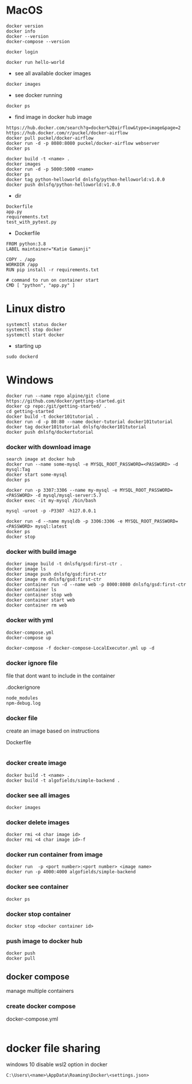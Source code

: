 # MacOS

```
docker version
docker info
docker --version
docker-compose --version
```

```
docker login
```

```
docker run hello-world
```

* see all available docker images
```
docker images
```

* see docker running
```
docker ps
```

* find image in docker hub image
```
https://hub.docker.com/search?q=docker%20airflow&type=image&page=2
https://hub.docker.com/r/puckel/docker-airflow
docker pull puckel/docker-airflow
docker run -d -p 8080:8080 puckel/docker-airflow webserver
docker ps
```

```
docker build -t <name> .
docker images
docker run -d -p 5000:5000 <name>
docker ps
docker tag python-helloworld dnlsfq/python-helloworld:v1.0.0
docker push dnlsfq/python-helloworld:v1.0.0
```

* dir
```
Dockerfile
app.py
requirements.txt
test_with_pytest.py
```

* Dockerfile
```
FROM python:3.8
LABEL maintainer="Katie Gamanji"

COPY . /app
WORKDIR /app
RUN pip install -r requirements.txt

# command to run on container start
CMD [ "python", "app.py" ]
```

# Linux distro

```
systemctl status docker
systemctl stop docker
systemctl start docker
```

* starting up
```
sudo dockerd
```

# Windows

```
docker run --name repo alpine/git clone https://github.com/docker/getting-started.git
docker cp repo:/git/getting-started/ .
cd getting-started
docker build -t docker101tutorial .
docker run -d -p 80:80 --name docker-tutorial docker101tutorial
docker tag docker101tutorial dnlsfq/docker101tutorial
docker push dnlsfq/dockertutorial
```

### docker with download image 
```
search image at docker hub
docker run --name some-mysql -e MYSQL_ROOT_PASSWORD=<PASSWORD> -d mysql:Tag
docker start some-mysql
docker ps
```

```
docker run -p 3307:3306 --name my-mysql -e MYSQL_ROOT_PASSWORD=<PASSWORD> -d mysql/mysql-server:5.7
docker exec -it my-mysql /bin/bash

mysql -uroot -p -P3307 -h127.0.0.1
```

```
docker run -d --name mysqldb -p 3306:3306 -e MYSQL_ROOT_PASSWORD=<PASSWORD> mysql:latest
docker ps
docker stop
```

### docker with build image
```
docker image build -t dnlsfq/gsd:first-ctr . 
docker image ls
docker image push dnlsfq/gsd:first-ctr
docker image rm dnlsfq/gsd:first-ctr
docker container run -d --name web -p 8000:8080 dnlsfq/gsd:first-ctr
docker container ls
docker container stop web
docker container start web
docker container rm web
```

### docker with yml

```
docker-compose.yml
docker-compose up
```

```
docker-compose -f docker-compose-LocalExecutor.yml up -d
```

### docker ignore file
file that dont want to include in the container

.dockerignore
```
node_modules
npm-debug.log
```

### docker file
create an image based on instructions

Dockerfile
```
```

### docker create image

```
docker build -t <name> .
docker build -t algofields/simple-backend .
```
### docker see all images

```
docker images
```

### docker delete images

```
docker rmi <4 char image id>
docker rmi <4 char image id>-f
```

### docker run container from image 

```
docker run  -p <port number>:<port number> <image name>
docker run -p 4000:4000 algofields/simple-backend
```
### docker see container

```
docker ps
```

### docker stop container

```
docker stop <docker container id>
```

### push image to docker hub

```
docker push 
docker pull
```

## docker compose
manage multiple containers

### create docker compose

docker-compose.yml
```

```

# docker file sharing
windows 10 disable wsl2 option in docker
```
C:\Users\<name>\AppData\Roaming\Docker\<settings.json>
```
